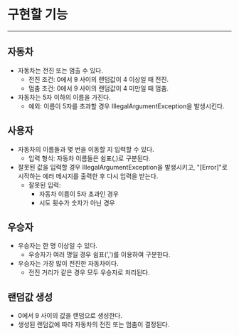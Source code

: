 # 구현할 기능
<hr/>

## 자동차
- 자동차는 전진 또는 멈출 수 있다.
    - 전진 조건: 0에서 9 사이의 랜덤값이 4 이상일 때 전진.
    - 멈춤 조건: 0에서 9 사이의 랜덤값이 4 미만일 때 멈춤.
- 자동차는 5자 이하의 이름을 가진다.
    - 예외: 이름이 5자를 초과할 경우 IllegalArgumentException을 발생시킨다.

## 사용자
- 자동차의 이름들과 몇 번을 이동할 지 입력할 수 있다.
    - 입력 형식: 자동차 이름들은 쉼표(,)로 구분된다.
- 잘못된 값을 입력할 경우 IllegalArgumentException을 발생시키고, "[Error]"로 시작하는 에러 메시지를 출력한 후 다시 입력을 받는다.
    - 잘못된 입력:
        - 자동차 이름이 5자 초과인 경우
        - 시도 횟수가 숫자가 아닌 경우

## 우승자
- 우승자는 한 명 이상일 수 있다.
    - 우승자가 여러 명일 경우 쉼표(',')를 이용하여 구분한다.
- 우승자는 가장 많이 전진한 자동차이다.
    - 전진 거리가 같은 경우 모두 우승자로 처리된다.

## 랜덤값 생성
- 0에서 9 사이의 값을 랜덤으로 생성한다.
- 생성된 랜덤값에 따라 자동차의 전진 또는 멈춤이 결정된다.
